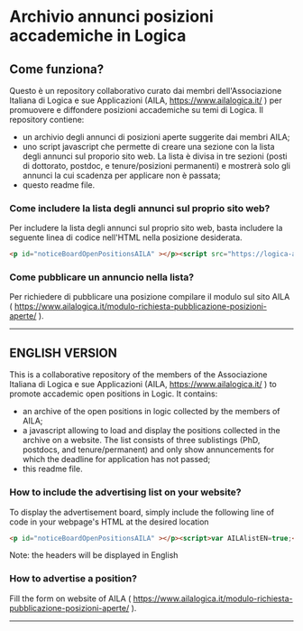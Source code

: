 # Archivio annunci posizioni accademiche in Logica


## Come funziona?

Questo è un repository collaborativo curato dai membri dell'Associazione Italiana di Logica e sue Applicazioni (AILA, https://www.ailalogica.it/ ) per promuovere e diffondere posizioni accademiche su temi di Logica.
Il repository contiene:
- un archivio degli annunci di posizioni aperte suggerite dai membri AILA;
- uno script javascript che permette di creare una sezione con la lista degli annunci sul proporio sito web. La lista è divisa in tre sezioni (posti di dottorato, postdoc, e tenure/posizioni permanenti) e mostrerà solo gli annunci la cui scadenza per applicare non è passata;
- questo readme file.


### Come includere  la lista degli annunci sul proprio sito web?
Per includere la lista degli annunci sul proprio sito web, basta includere la seguente linea di codice nell'HTML nella posizione desiderata.

```html
<p id="noticeBoardOpenPositionsAILA" ></p><script src="https://logica-aila.github.io/listOpenPositionsAILA.js"></script>
```

### Come pubblicare un annuncio nella lista?
Per richiedere di pubblicare una posizione compilare il modulo sul sito AILA ( https://www.ailalogica.it/modulo-richiesta-pubblicazione-posizioni-aperte/ ).

___

## ENGLISH VERSION

This is a collaborative repository of the members of the Associazione Italiana di Logica e sue Applicazioni (AILA, https://www.ailalogica.it/ ) to promote accademic open positions in Logic.
It contains:
- an archive of the open positions in logic collected by the members of  AILA;
- a javascript allowing to load and display the positions collected in the archive on a website. The list consists of three sublistings (PhD, postdocs, and tenure/permanent) and only show annuncements for which the deadline for application has not passed;
- this readme file.

### How to include the advertising list on your website?
To display the advertisement board, simply include the following line of code in your webpage's HTML at the desired location

```html
<p id="noticeBoardOpenPositionsAILA" ></p><script>var AILAlistEN=true;</script><script src="https://logica-aila.github.io/listOpenPositionsAILA.js"></script>
```

Note: the headers will be displayed in English

### How to advertise a position? 
Fill the form on website of AILA ( https://www.ailalogica.it/modulo-richiesta-pubblicazione-posizioni-aperte/ ).

___
